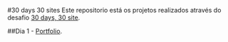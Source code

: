 #30 days 30 sites
Este repositorio está os projetos realizados através do desafio [30 days, 30 site](https://www.subscribepage.com/30days30sites).


##Dia 1 - [Portfolio](./portfolio).
